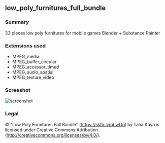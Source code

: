
## low_poly_furnitures_full_bundle

### Summary
33 pieces low poly furnitures for mobile games Blender + Substance Painter

### Extensions used

- MPEG_media
- MPEG_buffer_circular
- MPEG_accessor_timed
- MPEG_audio_spatial
- MPEG_texture_video

### Screeshot
![screenshot](metadata/low_poly_furnitures_full_bundle.png)

### Legal

&#169; "Low Poly Furnitures Full Bundle" (https://skfb.ly/oLwUo) by Taha Kaya is licensed under Creative Commons Attribution (http://creativecommons.org/licenses/by/4.0/).